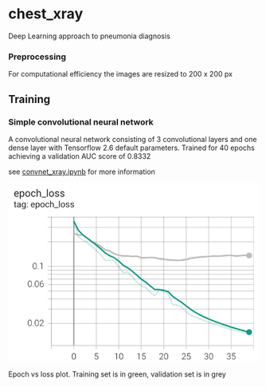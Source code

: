 # chest_xray

Deep Learning approach to pneumonia diagnosis

### Preprocessing
For computational efficiency the images are resized to 200 x 200 px

## Training

### Simple convolutional neural network
A convolutional neural network consisting of 3 convolutional layers and one dense layer with Tensorflow 2.6 default parameters. Trained for 40 epochs achieving a validation AUC score of 0.8332

see [convnet_xray.ipynb](https://github.com/Gabriel-Aspen/chest_xray/blob/main/convnet_xray.ipynb) for more information

![](tensorboard.png)

Epoch vs loss plot. Training set is in green, validation set is in grey
